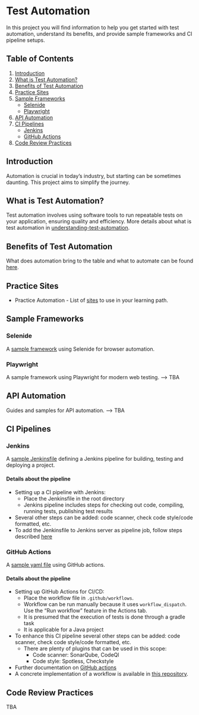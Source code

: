 # Test Automation

In this project you will find information to help you get started with test automation, understand its benefits, and provide sample frameworks and CI pipeline setups.

## Table of Contents
1. [Introduction](#introduction)
2. [What is Test Automation?](#what-is-test-automation)
3. [Benefits of Test Automation](#benefits-of-test-automation)
4. [Practice Sites](#practice-sites)
5. [Sample Frameworks](#sample-frameworks)
    - [Selenide](#selenide)
    - [Playwright](#playwright)
6. [API Automation](#api-automation)
7. [CI Pipelines](#ci-pipelines)
    - [Jenkins](#jenkins)
    - [GitHub Actions](#github-actions)
8. [Code Review Practices](#code-review-practices)


## Introduction
Automation is crucial in today’s industry, but starting can be sometimes daunting. This project aims to simplify the journey.

## What is Test Automation?
Test automation involves using software tools to run repeatable tests on your application, ensuring quality and efficiency. More details about what is test automation in [understanding-test-automation](01-test-automation.md).

## Benefits of Test Automation
What does automation bring to the table and what to automate can be found [here](02-benefits-test-automation.md).

## Practice Sites
- Practice Automation - List of [sites](03-practice-automation-sites.md) to use in your learning path.

## Sample Frameworks

### Selenide
A [sample framework](https://github.com/acos16/selenide-java-test-automation-framework) using Selenide for browser automation.


### Playwright
A sample framework using Playwright for modern web testing. --> TBA

## API Automation
Guides and samples for API automation. --> TBA

## CI Pipelines

### Jenkins
A [sample Jenkinsfile](04-ci-qa-jenkinsfile-pipeline) defining a Jenkins pipeline for building, testing and deploying a project.

#### Details about the pipeline
- Setting up a CI pipeline with Jenkins:
  - Place the Jenkinsfile in the root directory 
  - Jenkins pipeline includes steps for checking out code, compiling, running tests, publishing test results
- Several other steps can be added: code scanner, check code style/code formatted, etc.
- To add the Jenkinsfile to Jenkins server as pipeline job, follow steps described [here](https://www.btc-embedded.com/how-to-set-up-jenkins-from-scratch-on-your-own-pc-in-5-minutes/)

### GitHub Actions
A [sample yaml file](05-ci-qa-pipeline-githubAction-workflow.yaml) using GitHub actions.

#### Details about the pipeline
- Setting up GitHub Actions for CI/CD:
  - Place the workflow file in `.github/workflows`. 
  - Workflow  can be run manually because it uses `workflow_dispatch`. Use the “Run workflow” feature in the Actions tab.
  - It is presumed that the execution of tests is done through a gradle task
  - It is applicable for a Java project
- To enhance this CI pipeline several other steps can be added: code scanner, check code style/code formatted, etc. 
  - There are plenty of plugins that can be used in this scope:
    - Code scanner: SonarQube, CodeQl 
    - Code style: Spotless, Checkstyle
- Further documentation on [GitHub actions](https://docs.github.com/en/actions/quickstart)
- A concrete implementation of a workflow is available in [this repository](https://github.com/acos16/selenide-java-test-automation-framework/tree/main).


## Code Review Practices

TBA